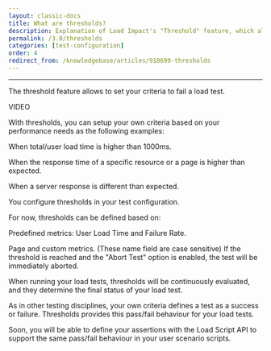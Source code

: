 ```yaml
---
layout: classic-docs
title: What are thresholds?
description: Explanation of Load Impact's "Threshold" feature, which allows you to set binary pass/fail metrics for your load and performnace tests
permalink: /3.0/thresholds
categories: [test-configuration]
order: 4
redirect_from: /knowledgebase/articles/918699-thresholds
---
```


***

The threshold feature allows to set your criteria to fail a load test.


VIDEO


With thresholds, you can setup your own criteria based on your performance needs as the following examples:

When total/user load time is higher than 1000ms.

When the response time of a specific resource or a page is higher than expected.

When a server response is different than expected.

You configure thresholds in your test configuration.



For now, thresholds can be defined based on:

Predefined metrics: User Load Time and Failure Rate.

Page and custom metrics. (These name field are case sensitive)
If the threshold is reached and the "Abort Test" option is enabled, the test will be immediately aborted.




When running your load tests, thresholds will be continuously evaluated, and they determine the final status of your load test.




As in other testing disciplines, your own criteria defines a test as a success or failure. Thresholds provides this pass/fail behaviour for your load tests.

Soon, you will be able to define your assertions with the Load Script API to support the same pass/fail behaviour in your user scenario scripts.
